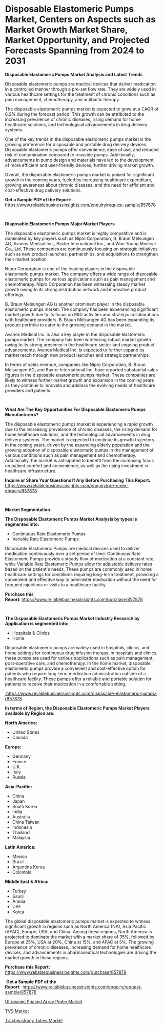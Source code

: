 <p><h1>Disposable Elastomeric Pumps Market, Centers on Aspects such as Market Growth Market Share, Market Opportunity, and Projected Forecasts Spanning from 2024 to 2031</h1></p><p><strong>Disposable Elastomeric Pumps Market Analysis and Latest Trends</strong></p>
<p><p>Disposable elastomeric pumps are medical devices that deliver medication in a controlled manner through a pre-set flow rate. They are widely used in various healthcare settings for the treatment of chronic conditions such as pain management, chemotherapy, and antibiotic therapy. </p><p>The disposable elastomeric pumps market is expected to grow at a CAGR of 8.9% during the forecast period. This growth can be attributed to the increasing prevalence of chronic diseases, rising demand for home healthcare solutions, and technological advancements in drug delivery systems. </p><p>One of the key trends in the disposable elastomeric pumps market is the growing preference for disposable and portable drug delivery devices. Disposable elastomeric pumps offer convenience, ease of use, and reduced risk of contamination compared to reusable pumps. Additionally, advancements in pump design and materials have led to the development of more efficient and user-friendly devices, further driving market growth.</p><p>Overall, the disposable elastomeric pumps market is poised for significant growth in the coming years, fueled by increasing healthcare expenditure, growing awareness about chronic diseases, and the need for efficient and cost-effective drug delivery solutions.</p></p>
<p><strong>Get a Sample PDF of the Report:&nbsp;</strong> <a href="https://www.reliablebusinessinsights.com/enquiry/request-sample/857878">https://www.reliablebusinessinsights.com/enquiry/request-sample/857878</a></p>
<p>&nbsp;</p>
<p><strong>Disposable Elastomeric Pumps Major Market Players</strong></p>
<p><p>The disposable elastomeric pumps market is highly competitive and is dominated by key players such as Nipro Corporation, B. Braun Melsungen AG, Avanos Medical Inc., Baxter International Inc., and Woo Young Medical Co., Ltd. These companies are continuously focusing on strategic initiatives such as new product launches, partnerships, and acquisitions to strengthen their market position.</p><p>Nipro Corporation is one of the leading players in the disposable elastomeric pumps market. The company offers a wide range of disposable elastomeric pumps for various applications such as pain management and chemotherapy. Nipro Corporation has been witnessing steady market growth owing to its strong distribution network and innovative product offerings.</p><p>B. Braun Melsungen AG is another prominent player in the disposable elastomeric pumps market. The company has been experiencing significant market growth due to its focus on R&D activities and strategic collaborations with healthcare providers. B. Braun Melsungen AG has been expanding its product portfolio to cater to the growing demand in the market.</p><p>Avanos Medical Inc. is also a key player in the disposable elastomeric pumps market. The company has been witnessing robust market growth owing to its strong presence in the healthcare sector and ongoing product advancements. Avanos Medical Inc. is expected to further expand its market reach through new product launches and strategic partnerships.</p><p>In terms of sales revenue, companies like Nipro Corporation, B. Braun Melsungen AG, and Baxter International Inc. have reported substantial sales figures in the disposable elastomeric pumps market. These companies are likely to witness further market growth and expansion in the coming years as they continue to innovate and address the evolving needs of healthcare providers and patients.</p></p>
<p>&nbsp;</p>
<p><strong>What Are The Key Opportunities For Disposable Elastomeric Pumps Manufacturers?</strong></p>
<p><p>The disposable elastomeric pumps market is experiencing a rapid growth due to the increasing prevalence of chronic diseases, the rising demand for home healthcare solutions, and the technological advancements in drug delivery systems. The market is expected to continue its growth trajectory in the coming years, driven by the expanding elderly population and the growing adoption of disposable elastomeric pumps in the management of various conditions such as pain management and chemotherapy. Additionally, the market is anticipated to benefit from the increasing focus on patient comfort and convenience, as well as the rising investment in healthcare infrastructure.</p></p>
<p><strong>Inquire or Share Your Questions If Any Before Purchasing This Report:</strong> <a href="https://www.reliablebusinessinsights.com/enquiry/pre-order-enquiry/857878">https://www.reliablebusinessinsights.com/enquiry/pre-order-enquiry/857878</a></p>
<p>&nbsp;</p>
<p><strong>Market Segmentation</strong></p>
<p><strong>The Disposable Elastomeric Pumps Market Analysis by types is segmented into:</strong></p>
<p><ul><li>Continuous Rate Elastomeric Pumps</li><li>Variable Rate Elastomeric Pumps</li></ul></p>
<p><p>Disposable Elastomeric Pumps are medical devices used to deliver medication continuously over a set period of time. Continuous Rate Elastomeric Pumps provide a steady flow of medication at a constant rate, while Variable Rate Elastomeric Pumps allow for adjustable delivery rates based on the patient's needs. These pumps are commonly used in home healthcare settings for conditions requiring long-term treatment, providing a convenient and effective way to administer medication without the need for frequent injections or visits to a healthcare facility.</p></p>
<p><strong>Purchase this Report:&nbsp;</strong><a href="https://www.reliablebusinessinsights.com/purchase/857878">https://www.reliablebusinessinsights.com/purchase/857878</a></p>
<p>&nbsp;</p>
<p><strong>The Disposable Elastomeric Pumps Market Industry Research by Application is segmented into:</strong></p>
<p><ul><li>Hospitals & Clinics</li><li>Home</li></ul></p>
<p><p>Disposable elastomeric pumps are widely used in hospitals, clinics, and home settings for continuous drug infusion therapy. In hospitals and clinics, these pumps are used for various applications such as pain management, post-operative care, and chemotherapy. In the home market, disposable elastomeric pumps provide a convenient and cost-effective option for patients who require long-term medication administration outside of a healthcare facility. These pumps offer a reliable and portable solution for patients to receive their medication in a comfortable setting.</p></p>
<p><a href="https://www.reliablebusinessinsights.com/disposable-elastomeric-pumps-r857878">&nbsp;https://www.reliablebusinessinsights.com/disposable-elastomeric-pumps-r857878</a></p>
<p><strong>In terms of Region, the Disposable Elastomeric Pumps Market Players available by Region are:</strong></p>
<p>
    <p> <strong> North America: </strong>
        <ul>
            <li>United States</li>
            <li>Canada</li>
        </ul>
        </p> 
    <p> <strong> Europe: </strong>
        <ul>
            <li>Germany</li>
            <li>France</li>
            <li>U.K.</li>
            <li>Italy</li>
            <li>Russia</li>
        </ul>
        </p> 
    <p> <strong> Asia-Pacific: </strong>
        <ul>
            <li>China</li>
            <li>Japan</li>
            <li>South Korea</li>
            <li>India</li>
            <li>Australia</li>
            <li>China Taiwan</li>
            <li>Indonesia</li>
            <li>Thailand</li>
            <li>Malaysia</li>
        </ul>
        </p> 
    <p> <strong> Latin America: </strong>
        <ul>
            <li>Mexico</li>
            <li>Brazil</li>
            <li>Argentina Korea</li>
            <li>Colombia</li>
        </ul>
        </p> 
    <p> <strong> Middle East & Africa: </strong>
        <ul>
            <li>Turkey</li>
            <li>Saudi</li>
            <li>Arabia</li>
            <li>UAE</li>
            <li>Korea</li>
        </ul>
    </p>
    </p>
<p><p>The global disposable elastomeric pumps market is expected to witness significant growth in regions such as North America (NA), Asia Pacific (APAC), Europe, USA, and China. Among these regions, North America is projected to dominate the market with a market share of 35%, followed by Europe at 25%, USA at 20%, China at 15%, and APAC at 5%. The growing prevalence of chronic diseases, increasing demand for home healthcare devices, and advancements in pharmaceutical technologies are driving the market growth in these regions.</p></p>
<p><strong>Purchase this Report: </strong><a href="https://www.reliablebusinessinsights.com/purchase/857878">https://www.reliablebusinessinsights.com/purchase/857878</a></p>
<p>&nbsp;<strong>Get a Sample PDF of the Report:&nbsp;&nbsp;</strong><a href="https://www.reliablebusinessinsights.com/enquiry/request-sample/857878">https://www.reliablebusinessinsights.com/enquiry/request-sample/857878</a></p>
<p><strong></strong></p>
<p><p><a href="https://github.com/KavonHansen645/Market-Research-Report-List-1/blob/main/ultrasonic-phased-array-probe-market.md">Ultrasonic Phased Array Probe Market</a></p><p><a href="https://medium.com/@cloydrenner_30555/analyzing-tvs-market-dynamics-and-growth-drivers-and-forecasted-for-period-from-2024-to-2031-2fb79240552c">TVS Market</a></p><p><a href="https://github.com/Graham1Dianne/Market-Research-Report-List-1/blob/main/tracheostomy-tubes-market.md">Tracheostomy Tubes Market</a></p></p>